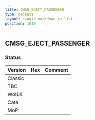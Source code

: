 ```yaml
---
title: CMSG_EJECT_PASSENGER
type: packets
layout: single_markdown_in_list
position: 1010
---
```


## CMSG_EJECT_PASSENGER

### Status

Version | Hex | Comment
---------- | ---------- | ----------
Classic |  |
TBC |  |
WotLK |  |
Cata |  |
MoP |  |